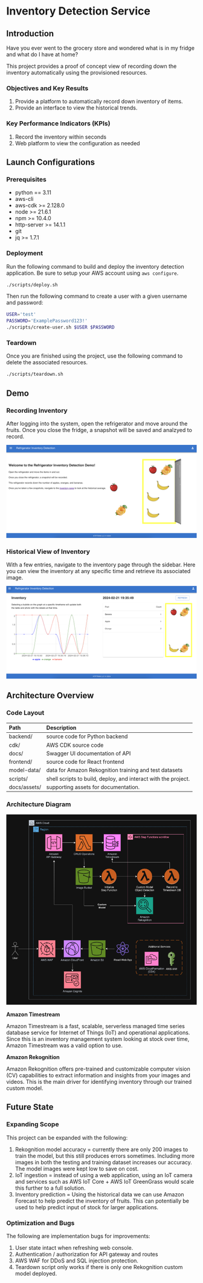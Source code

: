 # Inventory Detection Service

## Introduction

Have you ever went to the grocery store and wondered what is in my fridge and what do I have at home?

This project provides a proof of concept view of recording down the inventory automatically using the provisioned resources.

### Objectives and Key Results

1. Provide a platform to automatically record down inventory of items.
2. Provide an interface to view the historical trends.

### Key Performance Indicators (KPIs)

1. Record the inventory within seconds
2. Web platform to view the configuration as needed

## Launch Configurations

### Prerequisites

- python == 3.11
- aws-cli
- aws-cdk >= 2.128.0
- node >= 21.6.1
- npm >= 10.4.0
- http-server >= 14.1.1
- git
- jq >= 1.7.1

### Deployment

Run the following command to build and deploy the inventory detection application. Be sure to setup your AWS account using `aws configure`.

```bash
./scripts/deploy.sh
```

Then run the following command to create a user with a given username and password:

```bash
USER='test'
PASSWORD='ExamplePassword123!'
./scripts/create-user.sh $USER $PASSWORD
```

### Teardown

Once you are finished using the project, use the following command to delete the associated resources.

```bash
./scripts/teardown.sh
```

## Demo

### Recording Inventory

After logging into the system, open the refrigerator and move around the fruits. Once you close the fridge, a snapshot will be saved and analzyed to record.

![Refrigerator](docs/assets/refrigerator.png)

### Historical View of Inventory

With a few entries, navigate to the inventory page through the sidebar. Here you can view the inventory at any specific time and retrieve its associated image.

![Inventory](docs/assets/inventory.png)

## Architecture Overview

### Code Layout

| Path         | Description                                                    |
| :----------- | :------------------------------------------------------------- |
| backend/     | source code for Python backend                                 |
| cdk/         | AWS CDK source code                                            |
| docs/        | Swagger UI documentation of API                                |
| frontend/    | source code for React frontend                                 |
| model-data/  | data for Amazon Rekognition training and test datasets         |
| scripts/     | shell scripts to build, deploy, and interact with the project. |
| docs/assets/ | supporting assets for documentation.                           |

### Architecture Diagram

![Architecture Diagram](docs/assets/architecture-diagram.png)

**Amazon Timestream**

Amazon Timestream is a fast, scalable, serverless managed time series database service for Internet of Things (IoT) and operational applications. Since this is an inventory management system looking at stock over time, Amazon Timestream was a valid option to use.

**Amazon Rekognition**

Amazon Rekognition offers pre-trained and customizable computer vision (CV) capabilities to extract information and insights from your images and videos. This is the main driver for identifying inventory through our trained custom model.

## Future State

### Expanding Scope

This project can be expanded with the following:

1. Rekognition model accuracy = currently there are only 200 images to train the model, but this still produces errors sometimes. Including more images in both the testing and training dataset increases our accuracy. The model images were kept low to save on cost.
2. IoT ingestion = instead of using a web application, using an IoT camera and services such as AWS IoT Core + AWS IoT GreenGrass would scale this further to a full solution.
3. Inventory prediction = Using the historical data we can use Amazon Forecast to help predict the inventory of fruits. This can potentially be used to help predict input of stock for larger applications.

### Optimization and Bugs

The following are implementation bugs for improvements:

1. User state intact when refreshing web console.
2. Authentication / authorization for API gateway and routes
3. AWS WAF for DDoS and SQL injection protection.
4. Teardown script only works if there is only one Rekognition custom model deployed.
